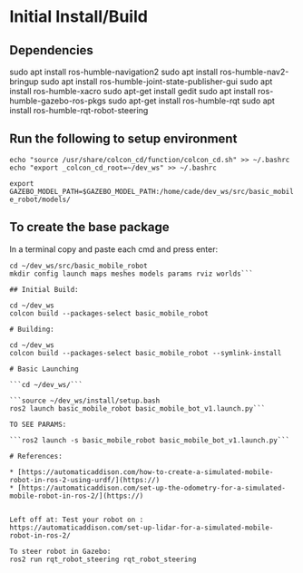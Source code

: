 # Initial Install/Build

## Dependencies

sudo apt install ros-humble-navigation2
sudo apt install ros-humble-nav2-bringup
sudo apt install ros-humble-joint-state-publisher-gui
sudo apt install ros-humble-xacro
sudo apt-get install gedit
sudo apt install ros-humble-gazebo-ros-pkgs
sudo apt-get install ros-humble-rqt
sudo apt install ros-humble-rqt-robot-steering


## Run the following to setup environment

```echo "source /usr/share/colcon_cd/function/colcon_cd.sh" >> ~/.bashrc echo "export _colcon_cd_root=~/dev_ws" >> ~/.bashrc```

```export GAZEBO_MODEL_PATH=$GAZEBO_MODEL_PATH:/home/cade/dev_ws/src/basic_mobile_robot/models/```

## To create the base package

In a terminal copy and paste each cmd and press enter:
```ros2 pkg create --build-type ament_cmake basic_mobile_robot
cd ~/dev_ws/src/basic_mobile_robot
mkdir config launch maps meshes models params rviz worlds```

## Initial Build:

cd ~/dev_ws
colcon build --packages-select basic_mobile_robot

# Building:

cd ~/dev_ws
colcon build --packages-select basic_mobile_robot --symlink-install

# Basic Launching

```cd ~/dev_ws/```

```source ~/dev_ws/install/setup.bash 
ros2 launch basic_mobile_robot basic_mobile_bot_v1.launch.py```

TO SEE PARAMS:

```ros2 launch -s basic_mobile_robot basic_mobile_bot_v1.launch.py```

# References:

* [https://automaticaddison.com/how-to-create-a-simulated-mobile-robot-in-ros-2-using-urdf/](https://)
* [https://automaticaddison.com/set-up-the-odometry-for-a-simulated-mobile-robot-in-ros-2/](https://)


Left off at: Test your robot on : 
https://automaticaddison.com/set-up-lidar-for-a-simulated-mobile-robot-in-ros-2/

To steer robot in Gazebo:
ros2 run rqt_robot_steering rqt_robot_steering